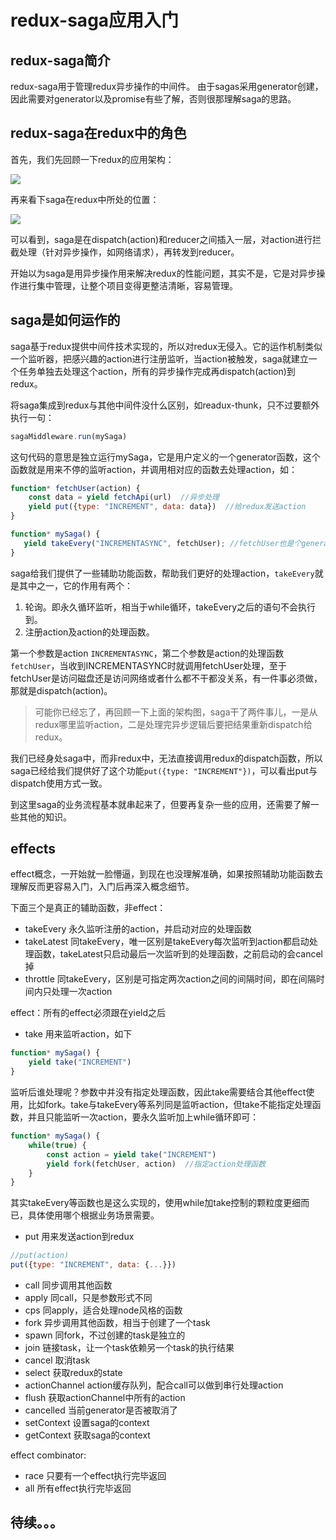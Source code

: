 # redux-saga应用入门

## redux-saga简介

redux-saga用于管理redux异步操作的中间件。
由于sagas采用generator创建，因此需要对generator以及promise有些了解，否则很那理解saga的思路。

## redux-saga在redux中的角色

首先，我们先回顾一下redux的应用架构：

![](media/15047772128324/15047775994845.jpg)

再来看下saga在redux中所处的位置：

![](media/15047772128324/15047780675197.jpg)

可以看到，saga是在dispatch(action)和reducer之间插入一层，对action进行拦截处理（针对异步操作，如网络请求），再转发到reducer。

开始以为saga是用异步操作用来解决redux的性能问题，其实不是，它是对异步操作进行集中管理，让整个项目变得更整洁清晰，容易管理。

## saga是如何运作的

saga基于redux提供中间件技术实现的，所以对redux无侵入。它的运作机制类似一个监听器，把感兴趣的action进行注册监听，当action被触发，saga就建立一个任务单独去处理这个action，所有的异步操作完成再dispatch(action)到redux。

将saga集成到redux与其他中间件没什么区别，如readux-thunk，只不过要额外执行一句：

```js
sagaMiddleware.run(mySaga)
```

这句代码的意思是独立运行mySaga，它是用户定义的一个generator函数，这个函数就是用来不停的监听action，并调用相对应的函数去处理action，如：

```js
function* fetchUser(action) {
	const data = yield fetchApi(url)  //异步处理
	yield put({type: "INCREMENT", data: data})  //给redux发送action
}

function* mySaga() {
   yield takeEvery("INCREMENTASYNC", fetchUser); //fetchUser也是个generator
}
```

saga给我们提供了一些辅助功能函数，帮助我们更好的处理action，`takeEvery`就是其中之一，它的作用有两个：

1. 轮询。即永久循环监听，相当于while循环，takeEvery之后的语句不会执行到。
2. 注册action及action的处理函数。

第一个参数是action `INCREMENTASYNC`，第二个参数是action的处理函数`fetchUser`，当收到INCREMENTASYNC时就调用fetchUser处理，至于fetchUser是访问磁盘还是访问网络或者什么都不干都没关系，有一件事必须做，那就是dispatch(action)。

> 可能你已经忘了，再回顾一下上面的架构图，saga干了两件事儿，一是从redux哪里监听action，二是处理完异步逻辑后要把结果重新dispatch给redux。

我们已经身处saga中，而非redux中，无法直接调用redux的dispatch函数，所以saga已经给我们提供好了这个功能`put({type: "INCREMENT"})`，可以看出put与dispatch使用方式一致。

到这里saga的业务流程基本就串起来了，但要再复杂一些的应用，还需要了解一些其他的知识。

## effects

effect概念，一开始就一脸懵逼，到现在也没理解准确，如果按照辅助功能函数去理解反而更容易入门，入门后再深入概念细节。

下面三个是真正的辅助函数，非effect：

* takeEvery 永久监听注册的action，并启动对应的处理函数
* takeLatest 同takeEvery，唯一区别是takeEvery每次监听到action都启动处理函数，takeLatest只启动最后一次监听到的处理函数，之前启动的会cancel掉
* throttle 同takeEvery，区别是可指定两次action之间的间隔时间，即在间隔时间内只处理一次action


effect：所有的effect必须跟在yield之后

* take 用来监听action，如下

```js
function* mySaga() {
	yield take("INCREMENT")
}
```

监听后谁处理呢？参数中并没有指定处理函数，因此take需要结合其他effect使用，比如fork。take与takeEvery等系列同是监听action，但take不能指定处理函数，并且只能监听一次action，要永久监听加上while循环即可：

```js
function* mySaga() {
	while(true) {
		const action = yield take("INCREMENT")
		yield fork(fetchUser, action)  //指定action处理函数
	}
}
```

其实takeEvery等函数也是这么实现的，使用while加take控制的颗粒度更细而已，具体使用哪个根据业务场景需要。

* put 用来发送action到redux

```js
//put(action)
put({type: "INCREMENT", data: {...}})
```

* call 同步调用其他函数
* apply 同call，只是参数形式不同
* cps 同apply，适合处理node风格的函数
* fork 异步调用其他函数，相当于创建了一个task
* spawn 同fork，不过创建的task是独立的
* join 链接task，让一个task依赖另一个task的执行结果
* cancel 取消task
* select 获取redux的state
* actionChannel action缓存队列，配合call可以做到串行处理action
* flush 获取actionChannel中所有的action
* cancelled 当前generator是否被取消了
* setContext 设置saga的context
* getContext 获取saga的context


effect combinator:

* race 只要有一个effect执行完毕返回
* all 所有effect执行完毕返回

## 待续。。。



